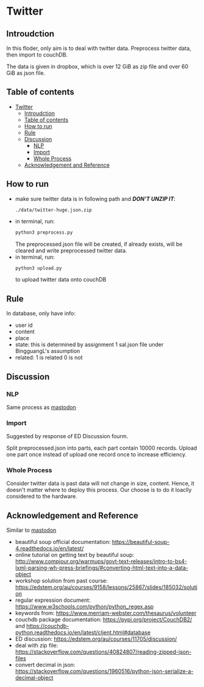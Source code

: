 # Twitter

## Introudction

In this floder, only aim is to deal with twitter data. Preprocess twitter data, then import to couchDB.

The data is given in dropbox, which is over 12 GiB as zip file and over 60 GiB as json file.

## Table of contents

- [Twitter](#twitter)
  - [Introudction](#introudction)
  - [Table of contents](#table-of-contents)
  - [How to run](#how-to-run)
  - [Rule](#rule)
  - [Discussion](#discussion)
    - [NLP](#nlp)
    - [Import](#import)
    - [Whole Process](#whole-process)
  - [Acknowledgement and Reference](#acknowledgement-and-reference)

## How to run

- make sure twitter data is in following path and ***DON'T UNZIP IT***: 
  ```
  ./data/twitter-huge.json.zip
  ```
- in terminal, run:
  ```bash
  python3 preprocess.py
  ```
  The preprocessed.json file will be created, if already exists, will be cleared and write preprocessed twitter data.
- in terminal, run:
  ```bash
  python3 upload.py
  ```
  to upload twitter data onto couchDB

## Rule

In database, only have info:

- user id
- content
- place
- state: this is determined by assignment 1 sal.json file under BingguangL's assumption
- related: 1 is related 0 is not

## Discussion 

### NLP

Same process as [mastodon](../mastodon/README.md#discussion-nlp)

### Import

Suggested by response of ED Discussion fourm.

Split preprocessed.json into parts, each part contain 10000 records. Upload one part once instead of upload one record once to increase efficiency.

### Whole Process

Consider twitter data is past data will not change in size, content. Hence, it doesn't matter where to deploy this process. Our choose is to do it loaclly considered to the hardware.

## Acknowledgement and Reference

Similar to [mastodon](../mastodon/README.md#acknowledgement-and-reference)

- beautiful soup official documentation: https://beautiful-soup-4.readthedocs.io/en/latest/
- online tutorial on getting text by beautiful soup: http://www.compjour.org/warmups/govt-text-releases/intro-to-bs4-lxml-parsing-wh-press-briefings/#converting-html-text-into-a-data-object
- workshop solution from past course: https://edstem.org/au/courses/9158/lessons/25867/slides/185032/solution
- regular expression document: https://www.w3schools.com/python/python_regex.asp
- keywords from: https://www.merriam-webster.com/thesaurus/volunteer
- couchdb package documentation: https://pypi.org/project/CouchDB2/
  and https://couchdb-python.readthedocs.io/en/latest/client.html#database
- ED discussion: https://edstem.org/au/courses/11705/discussion/
- deal with zip file: https://stackoverflow.com/questions/40824807/reading-zipped-json-files
- convert decimal in json: https://stackoverflow.com/questions/1960516/python-json-serialize-a-decimal-object
